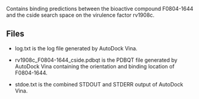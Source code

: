 Contains binding predictions between the bioactive compound F0804-1644 and the cside search space on the virulence factor rv1908c.

## Files

- log.txt is the log file generated by AutoDock Vina.

- rv1908c_F0804-1644_cside.pdbqt is the PDBQT file generated by AutoDock Vina containing the orientation and binding location of F0804-1644.

- stdoe.txt is the combined STDOUT and STDERR output of AutoDock Vina.

